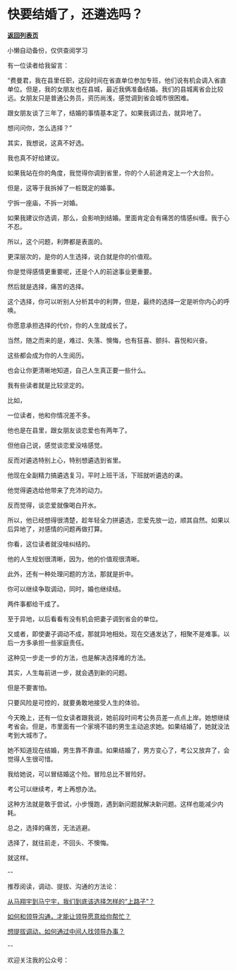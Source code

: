 # 快要结婚了，还遴选吗？

[**返回列表页**](/gzh/费曼的小茶馆)

小懒自动备份，仅供查阅学习

有一位读者给我留言：

“费曼君，我在县里任职，这段时间在省直单位参加专班，他们说有机会调入省直单位。但是，我的女朋友也在县城，最近我俩准备结婚。我们的县城离省会比较远。女朋友只是普通公务员，资历尚浅，感觉调到省会城市很困难。

跟女朋友谈了三年了，结婚的事情基本定了。如果我调过去，就异地了。

想问问你，怎么选择？”

其实，我想说，这真不好选。

我也真不好给建议。

如果我站在你的角度，我觉得你调到省里，你的个人前途肯定上一个大台阶。

但是，这等于我拆掉了一桩既定的婚事。

宁拆一座庙，不拆一对婚。

如果我建议你选调，那么，会影响到结婚。里面肯定会有痛苦的情感纠缠。我于心不忍。

所以，这个问题，利弊都是表面的。

更深层次的，是你的人生选择，说白就是你的价值观。

你是觉得感情更重要呢，还是个人的前途事业更重要。  

然后就是选择，痛苦的选择。  

这个选择，你可以听别人分析其中的利弊，但是，最终的选择一定是听你内心的呼唤。

你愿意承担选择的代价，你的人生就成长了。  

当然，随之而来的是，难过、失落、懊悔，也有狂喜、颤抖、喜悦和兴奋。  

这些都会成为你的人生阅历。

也会让你更清晰地知道，自己人生真正要一些什么。  

我有些读者就是比较坚定的。  

比如，

一位读者，他和你情况差不多。  

他也是在县里，跟女朋友谈恋爱也有两年了。

但他自己说，感觉谈恋爱没啥感觉。

反而对遴选特别上心，特别想遴选到省里。  

他现在全副精力搞遴选复习，平时上班干活，下班就听遴选的课。

他觉得遴选给他带来了充沛的动力。

反而觉得，谈恋爱就像喝白开水。

所以，他已经想得很清楚，趁年轻全力拼遴选，恋爱先放一边，顺其自然。如果以后异地了，对感情的问题再做打算。

你看，这位读者就没啥纠结的。  

他的人生规划很清晰，因为，他的价值观很清晰。

此外，还有一种处理问题的方法，那就是折中。  

你可以继续争取调动，同时，婚也继续结。

两件事都给干成了。  

至于异地，以后看看有没有机会把妻子调到省会的单位。

又或者，即使妻子调动不成，那就异地相处。现在交通发达了，相聚不是难事。以后一方多承担一些家庭责任。

这种见一步走一步的方法，也是解决选择难的方法。  

其实，人生每前进一步，就会遇到新的问题。  

但是不要害怕。  

只要风险是可控的，就要勇敢地接受人生的体验。

今天晚上，还有一位女读者跟我说，她前段时间考公务员差一点点上岸。她想继续考省会。但是，市里面有一个家境不错的男生主动追求她。如果结婚了，她就没法考到大城市了。

她不知道现在结婚，男生靠不靠谱。如果结婚了，男方变心了，考公又放弃了，会觉得人生很可惜。  

我给她说，可以冒结婚这个险。冒险总比不冒险好。

考公可以继续考，考上再想办法。

这种方法就是敢于尝试，小步慢跑，遇到新问题就解决新问题。这样也能减少内耗。  

总之，选择的痛苦，无法逃避。

选择了，就往前走，不回头、不懊悔。

就这样。

\--  

推荐阅读，调动、提拔、沟通的方法论：  

[从马翔宇到马宁宇，我们到底该选择怎样的“上路子”？](http://mp.weixin.qq.com/s?__biz=Mzk0MzcyOTA5Ng==&mid=2247487778&idx=2&sn=77c2b391ca7b247f238f400ebaa5ca2e&chksm=c32e2185f459a8938edcfea5bf37c4a69f24cc23f61a6226bfa24336e8dee48ddb33b6d4ae2d&scene=21#wechat_redirect)  

[如何和领导沟通，才能让领导愿意给你帮忙？](http://mp.weixin.qq.com/s?__biz=Mzk0MzcyOTA5Ng==&mid=2247487758&idx=2&sn=5a3f955b81608ed8b402fa55e55f19ec&chksm=c32e21a9f459a8bf96221700fa5506774ee67a997397faa707a4e59b3e4c1be892c444e4ecdc&scene=21#wechat_redirect)  

[想提拔调动，如何通过中间人找领导办事？](http://mp.weixin.qq.com/s?__biz=Mzk0MzcyOTA5Ng==&mid=2247487707&idx=2&sn=67b379a3d6ed274db120fe44757fc205&chksm=c32e207cf459a96acaa2f511b6aecd3eaff85a5b5067b4460a086fa658f7c58acfbe95eec1c4&scene=21#wechat_redirect)  

\--  

欢迎关注我的公众号：

